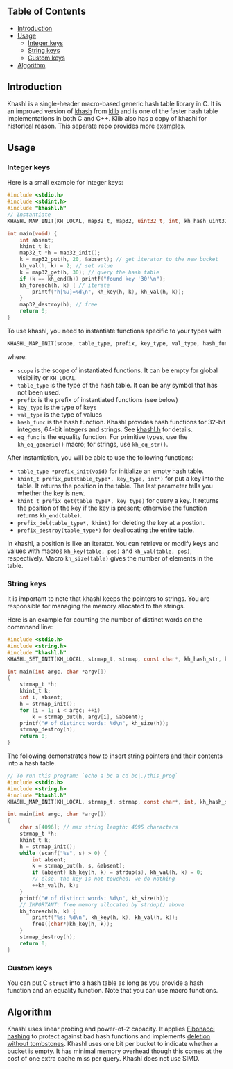 ## Table of Contents

- [Introduction](#intro)
- [Usage](#use)
  - [Integer keys](#int)
  - [String keys](#str)
  - [Custom keys](#custom)
- [Algorithm](#algo)

## <a name="intro"></a>Introduction

Khashl is a single-header macro-based generic hash table library in C. It is an
improved version of [khash][khash] from [klib][klib] and is one of the faster
hash table implementations in both C and C++. Klib also has a copy of khashl
for historical reason. This separate repo provides more [examples][ex].

## <a name="use"></a>Usage

### <a name="int"></a>Integer keys

Here is a small example for integer keys:
```c
#include <stdio.h>
#include <stdint.h>
#include "khashl.h"
// Instantiate
KHASHL_MAP_INIT(KH_LOCAL, map32_t, map32, uint32_t, int, kh_hash_uint32, kh_eq_generic)

int main(void) {
    int absent;
    khint_t k;
    map32_t *h = map32_init();
    k = map32_put(h, 20, &absent); // get iterator to the new bucket
    kh_val(h, k) = 2; // set value
    k = map32_get(h, 30); // query the hash table
	if (k == kh_end(h)) printf("found key '30'\n");
    kh_foreach(h, k) { // iterate
        printf("h[%u]=%d\n", kh_key(h, k), kh_val(h, k));
    }
    map32_destroy(h); // free
    return 0;
}
```

To use khashl, you need to instantiate functions specific to your types with
```c
KHASHL_MAP_INIT(scope, table_type, prefix, key_type, val_type, hash_func, eq_func)
```
where:
 * `scope` is the scope of instantiated functions. It can be empty for global
   visibility or `KH_LOCAL`.
 * `table_type` is the type of the hash table. It can be any symbol that has not
   been used.
 * `prefix` is the prefix of instantiated functions (see below)
 * `key_type` is the type of keys
 * `val_type` is the type of values
 * `hash_func` is the hash function. Khashl provides hash functions for 32-bit
   integers, 64-bit integers and strings. See [khashl.h][khashl.h] for details.
 * `eq_func` is the equality function. For primitive types, use the
   `kh_eq_generic()` macro; for strings, use `kh_eq_str()`.

After instantiation, you will be able to use the following functions:
 * `table_type *prefix_init(void)` for initialize an empty hash table.
 * `khint_t prefix_put(table_type*, key_type, int*)` for put a key into the
   table. It returns the position in the table. The last parameter tells you
   whether the key is new.
 * `khint_t prefix_get(table_type*, key_type)` for query a key. It returns
   the position of the key if the key is present; otherwise the function
   returns `kh_end(table)`.
 * `prefix_del(table_type*, khint)` for deleting the key at a postion.
 * `prefix_destroy(table_type*)` for deallocating the entire table.

In khashl, a position is like an iterator. You can retrieve or modify keys and
values with macros `kh_key(table, pos)` and `kh_val(table, pos)`, respectively.
Macro `kh_size(table)` gives the number of elements in the table.

### <a name="str"></a>String keys

It is important to note that khashl keeps the pointers to strings. You are
responsible for managing the memory allocated to the strings.

Here is an example for counting the number of distinct words on the commnand
line:
```c
#include <stdio.h>
#include <string.h>
#include "khashl.h"
KHASHL_SET_INIT(KH_LOCAL, strmap_t, strmap, const char*, kh_hash_str, kh_eq_str)

int main(int argc, char *argv[])
{
    strmap_t *h;
    khint_t k;
    int i, absent;
    h = strmap_init();
    for (i = 1; i < argc; ++i)
        k = strmap_put(h, argv[i], &absent);
    printf("# of distinct words: %d\n", kh_size(h));
    strmap_destroy(h);
    return 0;
}
```
The following demonstrates how to insert string pointers and their contents into a hash table.
```c
// To run this program: `echo a bc a cd bc|./this_prog`
#include <stdio.h>
#include <string.h>
#include "khashl.h"
KHASHL_MAP_INIT(KH_LOCAL, strmap_t, strmap, const char*, int, kh_hash_str, kh_eq_str)

int main(int argc, char *argv[])
{
    char s[4096]; // max string length: 4095 characters
    strmap_t *h;
    khint_t k;
    h = strmap_init();
    while (scanf("%s", s) > 0) {
        int absent;
        k = strmap_put(h, s, &absent);
        if (absent) kh_key(h, k) = strdup(s), kh_val(h, k) = 0;
        // else, the key is not touched; we do nothing
        ++kh_val(h, k);
    }
    printf("# of distinct words: %d\n", kh_size(h));
    // IMPORTANT: free memory allocated by strdup() above
    kh_foreach(h, k) {
        printf("%s: %d\n", kh_key(h, k), kh_val(h, k));
        free((char*)kh_key(h, k));
    }
    strmap_destroy(h);
    return 0;
}
```

### <a name="custom"></a>Custom keys

You can put C `struct` into a hash table as long as you provide a hash function
and an equality function. Note that you can use macro functions.

## <a name="algo"></a>Algorithm

Khashl uses linear probing and power-of-2 capacity. It applies [Fibonacci
hashing][fib-hash] to protect against bad hash functions and implements
[deletion without tombstones][no-tombstone]. Khashl uses one bit per bucket
to indicate whether a bucket is empty. It has minimal memory overhead though
this comes at the cost of one extra cache miss per query. Khashl does not use
SIMD.

[klib]: https://github.com/attractivechaos/klib
[khash]: https://github.com/attractivechaos/klib/blob/master/khash.h
[ex]: https://github.com/attractivechaos/khashl/tree/main/examples
[khashl.h]: https://github.com/attractivechaos/khashl/blob/main/khashl.h
[fib-hash]: https://probablydance.com/2018/06/16/fibonacci-hashing-the-optimization-that-the-world-forgot-or-a-better-alternative-to-integer-modulo/
[no-tombstone]: https://attractivechaos.wordpress.com/2019/12/28/deletion-from-hash-tables-without-tombstones/
